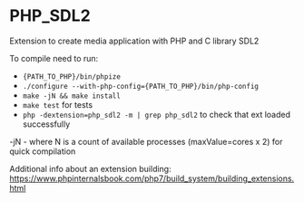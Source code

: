 # PHP_SDL2 

Extension to create media application with PHP and C library SDL2

To compile need to run:
- `{PATH_TO_PHP}/bin/phpize`
- `./configure --with-php-config={PATH_TO_PHP}/bin/php-config`
- `make -jN && make install`
- `make test` for tests
- `php -dextension=php_sdl2 -m | grep php_sdl2` to check that ext loaded successfully


-jN - where N is a count of available processes (maxValue=cores x 2) for quick compilation


Additional info about an extension building:
https://www.phpinternalsbook.com/php7/build_system/building_extensions.html